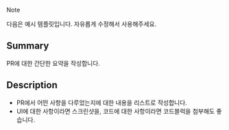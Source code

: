> [!NOTE]
> 다음은 예시 템플릿입니다. 자유롭게 수정해서 사용해주세요.

## Summary

PR에 대한 간단한 요약을 작성합니다.

## Description

- PR에서 어떤 사항을 다루었는지에 대한 내용을 리스트로 작성합니다.
- UI에 대한 사항이라면 스크린샷을, 코드에 대한 사항이라면 코드블럭을 첨부해도 좋습니다.
